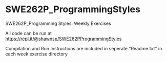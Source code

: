# SWE262P_ProgrammingStyles
SWE262P_Programming Styles: Weekly Exercises 

All code can be run at
https://repl.it/@shawnsp/SWE262PProgrammingStyles

Compilation and Run Instructions are included in seperate "Readme.txt" in each week exercise directory

